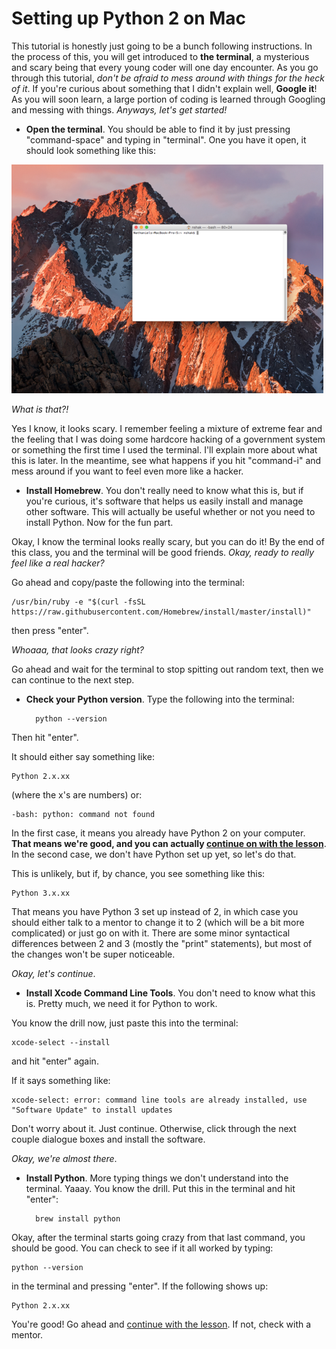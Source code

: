 # Setting up Python 2 on Mac

This tutorial is honestly just going to be a bunch following instructions. In the process of this, you will get introduced to **the terminal**, a mysterious and scary being that every young coder will one day encounter. As you go through this tutorial, *don't be afraid to mess around with things for the heck of it*. If you're curious about something that I didn't explain well, **Google it**! As you will soon learn, a large portion of coding is learned through Googling and messing with things. *Anyways, let's get started!*

* **Open the terminal**. You should be able to find it by just pressing "command-space" and typing in "terminal". One you have it open, it should look something like this:

![terminal](Terminal.png)

*What is that?!*  

Yes I know, it looks scary. I remember feeling a mixture of extreme fear and the feeling that I was doing some hardcore hacking of a government system or something the first time I used the terminal. I'll explain more about what this is later. In the meantime, see what happens if you hit "command-i" and mess around if you want to feel even more like a hacker.

<!--
TODO: do they have to install ruby first here?
-->

* **Install Homebrew**. You don't really need to know what this is, but if you're curious, it's software that helps us easily install and manage other software. This will actually be useful whether or not you need to install Python. Now for the fun part.

Okay, I know the terminal looks really scary, but you can do it! By the end of this class, you and the terminal will be good friends. *Okay, ready to really feel like a real hacker?*

Go ahead and copy/paste the following into the terminal:

	/usr/bin/ruby -e "$(curl -fsSL https://raw.githubusercontent.com/Homebrew/install/master/install)"


then press "enter".  

*Whoaaa, that looks crazy right?*  

Go ahead and wait for the terminal to stop spitting out random text, then we can continue to the next step.

* **Check your Python version**. Type the following into the terminal: 

        python --version
        
Then hit "enter".
	
It should either say something like:

	Python 2.x.xx
	
(where the x's are numbers) or:

	-bash: python: command not found
	
In the first case, it means you already have Python 2 on your computer. **That means we're good, and you can actually [continue on with the lesson](README.md)**. In the second case, we don't have Python set up yet, so let's do that.  

This is unlikely, but if, by chance, you see something like this:

	Python 3.x.xx
	
That means you have Python 3 set up instead of 2, in which case you should either talk to a mentor to change it to 2 (which will be a bit more complicated) or just go on with it. There are some minor syntactical differences between 2 and 3 (mostly the "print" statements), but most of the changes won't be super noticeable.  

*Okay, let's continue*.

* **Install Xcode Command Line Tools**. You don't need to know what this is. Pretty much, we need it for Python to work.  

You know the drill now, just paste this into the terminal:

	xcode-select --install
	
and hit "enter" again.

If it says something like:

	xcode-select: error: command line tools are already installed, use "Software Update" to install updates
	
Don't worry about it. Just continue. Otherwise, click through the next couple dialogue boxes and install the software.

*Okay, we're almost there*.

* **Install Python**. More typing things we don't understand into the terminal. Yaaay. You know the drill. Put this in the terminal and hit "enter":  

		brew install python
		
Okay, after the terminal starts going crazy from that last command, you should be good. You can check to see if it all worked by typing:

	python --version
	
in the terminal and pressing "enter". If the following shows up:

	Python 2.x.xx
	
You're good! Go ahead and [continue with the lesson](README.md). If not, check with a mentor.